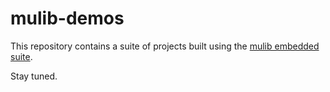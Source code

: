 # mulib-demos

This repository contains a suite of projects built using the [mulib
embedded suite](https://github.com/rdpoor/mulib).

Stay tuned.
